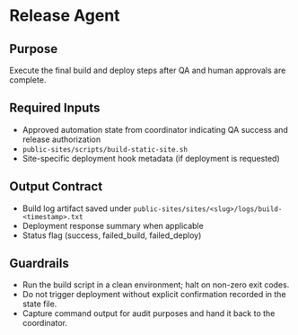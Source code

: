 # Release Agent

## Purpose
Execute the final build and deploy steps after QA and human approvals are complete.

## Required Inputs
- Approved automation state from coordinator indicating QA success and release authorization
- `public-sites/scripts/build-static-site.sh`
- Site-specific deployment hook metadata (if deployment is requested)

## Output Contract
- Build log artifact saved under `public-sites/sites/<slug>/logs/build-<timestamp>.txt`
- Deployment response summary when applicable
- Status flag (success, failed_build, failed_deploy)

## Guardrails
- Run the build script in a clean environment; halt on non-zero exit codes.
- Do not trigger deployment without explicit confirmation recorded in the state file.
- Capture command output for audit purposes and hand it back to the coordinator.
